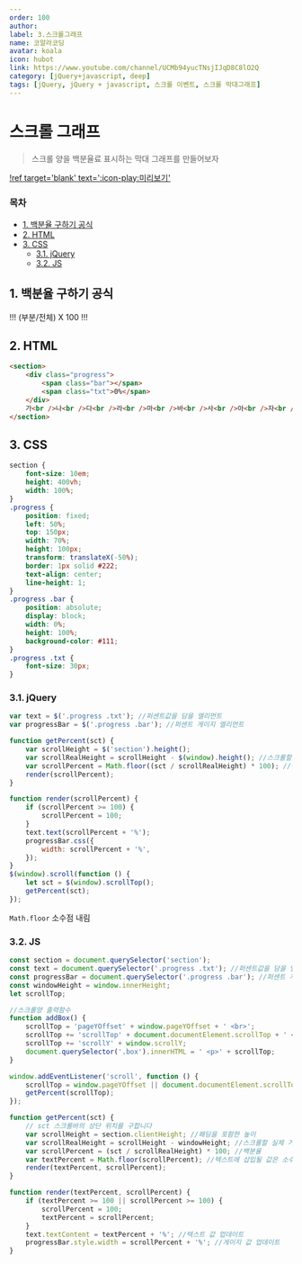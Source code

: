 ```yaml
---
order: 100
author:
label: 3.스크롤그래프
name: 코알라코딩
avatar: koala
icon: hubot
link: https://www.youtube.com/channel/UCMb94yucTNsjIJqD8C8lO2Q
category: [jQuery+javascript, deep]
tags: [jQuery, jQuery + javascript, 스크롤 이벤트, 스크롤 막대그래프]
---
```


# 스크롤 그래프 <!-- omit in toc -->

> 스크롤 양을 백분율료 표시하는 막대 그래프를 만들어보자

[!ref target='blank' text=':icon-play:미리보기'](./files/3/jq.html)

### 목차 <!-- omit in toc -->
- [1. 백분율 구하기 공식](#1-백분율-구하기-공식)
- [2. HTML](#2-html)
- [3. CSS](#3-css)
	- [3.1. jQuery](#31-jquery)
	- [3.2. JS](#32-js)

## 1. 백분율 구하기 공식

!!!
(부분/전체) X 100
!!!

## 2. HTML

```html #
<section>
	<div class="progress">
		<span class="bar"></span>
		<span class="txt">0%</span>
	</div>
	가<br />나<br />다<br />라<br />마<br />바<br />사<br />아<br />자<br />차<br />카<br />타<br />파<br />하
</section>
```

## 3. CSS

```css #
section {
	font-size: 10em;
	height: 400vh;
	width: 100%;
}
.progress {
	position: fixed;
	left: 50%;
	top: 150px;
	width: 70%;
	height: 100px;
	transform: translateX(-50%);
	border: 1px solid #222;
	text-align: center;
	line-height: 1;
}
.progress .bar {
	position: absolute;
	display: block;
	width: 0%;
	height: 100%;
	background-color: #111;
}
.progress .txt {
	font-size: 30px;
}
```

### 3.1. jQuery

```js
var text = $('.progress .txt'); //퍼센트값을 담을 엘리먼트
var progressBar = $('.progress .bar'); //퍼센트 게이지 엘리먼트

function getPercent(sct) {
	var scrollHeight = $('section').height();
	var scrollRealHeight = scrollHeight - $(window).height(); //스크롤할 실제 거리
	var scrollPercent = Math.floor((sct / scrollRealHeight) * 100); //백분율
	render(scrollPercent);
}

function render(scrollPercent) {
	if (scrollPercent >= 100) {
		scrollPercent = 100;
	}
	text.text(scrollPercent + '%');
	progressBar.css({
		width: scrollPercent + '%',
	});
}
$(window).scroll(function () {
	let sct = $(window).scrollTop();
	getPercent(sct);
});
```

`Math.floor` 소수점 내림

### 3.2. JS

```js
const section = document.querySelector('section');
const text = document.querySelector('.progress .txt'); //퍼센트값을 담을 엘리먼트
const progressBar = document.querySelector('.progress .bar'); //퍼센트 게이지 엘리먼트
const windowHeight = window.innerHeight;
let scrollTop;

//스크롤양 출력함수
function addBox() {
	scrollTop = 'pageYOffset' + window.pageYOffset + ' <br>';
	scrollTop += 'scrollTop' + document.documentElement.scrollTop + ' <br>';
	scrollTop += 'scrollY' + window.scrollY;
	document.querySelector('.box').innerHTML = ' <p>' + scrollTop;
}

window.addEventListener('scroll', function () {
	scrollTop = window.pageYOffset || document.documentElement.scrollTop || window.scrollY;
	getPercent(scrollTop);
});

function getPercent(sct) {
	// sct 스크롤바의 상단 위치를 구합니다
	var scrollHeight = section.clientHeight; //패딩을 포함한 높이
	var scrollRealHeight = scrollHeight - windowHeight; //스크롤할 실제 거리
	var scrollPercent = (sct / scrollRealHeight) * 100; //백분율
	var textPercent = Math.floor(scrollPercent); //텍스트에 삽입될 값은 소수점을 버림
	render(textPercent, scrollPercent);
}

function render(textPercent, scrollPercent) {
	if (textPercent >= 100 || scrollPercent >= 100) {
		scrollPercent = 100;
		textPercent = scrollPercent;
	}
	text.textContent = textPercent + '%'; //텍스트 값 업데이트
	progressBar.style.width = scrollPercent + '%'; //게이지 값 업데이트
}
```
